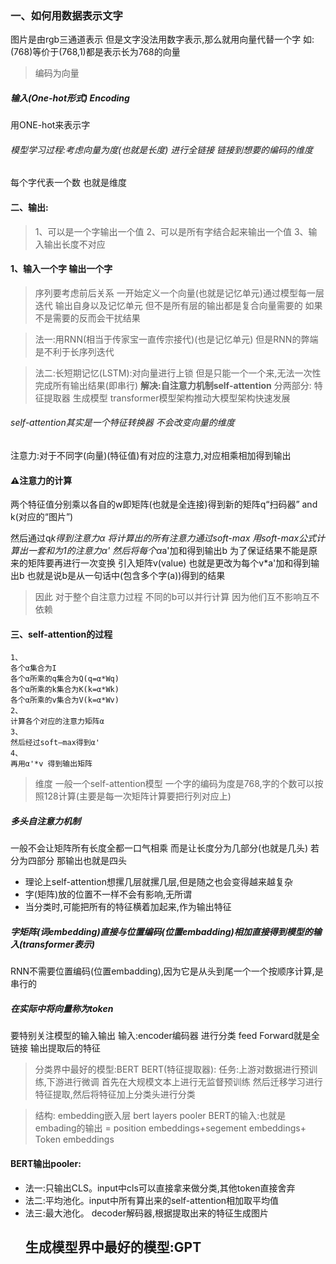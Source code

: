 ### 一、如何用数据表示文字
图片是由rgb三通道表示 但是文字没法用数字表示,那么就用向量代替一个字 如:(768)等价于(768,1)都是表示长为768的向量
>编码为向量
##### 输入(One-hot形式) Encoding
用ONE-hot来表示字
###### 模型学习过程:考虑向量为度(也就是长度) 进行全链接 链接到想要的编码的维度
每个字代表一个数 也就是维度
#### 二、输出:
>1、可以是一个字输出一个值
2、可以是所有字结合起来输出一个值
3、输入输出长度不对应


#### 1、输入一个字 输出一个字
>序列要考虑前后关系
    一开始定义一个向量(也就是记忆单元)通过模型每一层迭代  输出自身以及记忆单元
        但不是所有层的输出都是复合向量需要的 如果不是需要的反而会干扰结果

>法一:用RNN(相当于传家宝一直传宗接代)(也是记忆单元) 但是RNN的弊端是不利于长序列迭代

>法二:长短期记忆(LSTM):对向量进行上锁
但是只能一个一个来,无法一次性完成所有输出结果(即串行)
**解决:自注意力机制self-attention**
        分两部分:
                特征提取器
                生成模型
        transformer模型架构推动大模型架构快速发展

###### self-attention其实是一个特征转换器 不会改变向量的维度
注意力:对于不同字(向量)(特征值)有对应的注意力,对应相乘相加得到输出
#### ⚠注意力的计算
两个特征值分别乘以各自的w即矩阵(也就是全连接)得到新的矩阵q“扫码器” and k(对应的“图片”)

然后通过q*k得到注意力α
将计算出的所有注意力通过soft-max  用soft-max公式计算出一套和为1的注意力α'
    然后将每个α*a'加和得到输出b
    为了保证结果不能是原来的矩阵要再进行一次变换 引入矩阵v(value)
也就是更改为每个v*a'加和得到输出b
也就是说b是从一句话中(包含多个字(a))得到的结果

>因此 对于整个自注意力过程 不同的b可以并行计算 因为他们互不影响互不依赖
#### 三、self-attention的过程
    1、
    各个α集合为I
    各个α所乘的q集合为Q(q=α*Wq)
    各个α所乘的k集合为K(k=α*Wk)
    各个α所乘的v集合为V(k=α*Wv)
    2、
    计算各个对应的注意力矩阵α
    3、
    然后经过soft—max得到α'
    4、
    再用α'*v 得到输出矩阵

>维度
一般一个self-attention模型 一个字的编码为度是768,字的个数可以按照128计算(主要是每一次矩阵计算要把行列对应上)

##### 多头自注意力机制
一般不会让矩阵所有长度全都一口气相乘 而是让长度分为几部分(也就是几头)
若分为四部分 那输出也就是四头

- 理论上self-attention想摞几层就摞几层,但是随之也会变得越来越复杂
- 字(矩阵)放的位置不一样不会有影响,无所谓
- 当分类时,可能把所有的特征横着加起来,作为输出特征
##### 字矩阵(词embedding)直接与位置编码(位置embadding)相加直接得到模型的输入(transformer表示)
RNN不需要位置编码(位置embadding),因为它是从头到尾一个一个按顺序计算,是串行的
##### 在实际中将向量称为token
要特别关注模型的输入输出
输入:encoder编码器 进行分类
    feed Forward就是全链接
    输出提取后的特征
>分类界中最好的模型:BERT
    BERT(特征提取器):
        任务:上游对数据进行预训练,下游进行微调
            首先在大规模文本上进行无监督预训练
            然后迁移学习进行特征提取,然后将特征加上分类头进行分类 
        
> 结构:
            embedding嵌入层
            bert layers
            pooler
        BERT的输入:也就是embading的输出
            = position embeddings+segement embeddings+ Token embeddings
            
#### BERT输出pooler:
- 法一:只输出CLS。input中cls可以直接拿来做分类,其他token直接舍弃
- 法二:平均池化。input中所有算出来的self-attention相加取平均值
- 法三:最大池化。
decoder解码器,根据提取出来的特征生成图片
    ## 生成模型界中最好的模型:GPT

